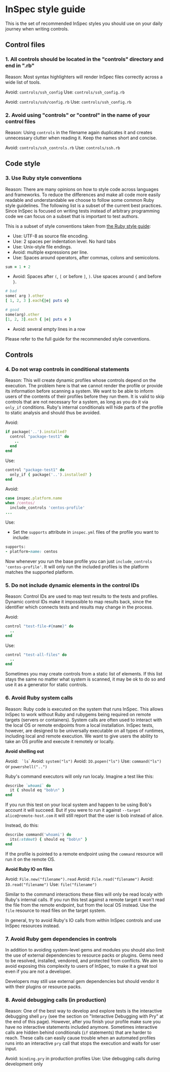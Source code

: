 # InSpec style guide

This is the set of recommended InSpec styles you should use on your daily journey when writing controls.

## Control files

### 1. All controls should be located in the "controls" directory and end in ".rb"

Reason: Most syntax highlighters will render InSpec files correctly across a wide list of tools.

Avoid: `controls/ssh_config`
Use: `controls/ssh_config.rb`

Avoid: `controls/ssh/config.rb`
Use: `controls/ssh_config.rb`

### 2. Avoid using "controls" or "control" in the name of your control files

Reason: Using `controls` in the filename again duplicates it and creates unnecessary clutter when reading it. Keep the names short and concise.

Avoid: `controls/ssh_controls.rb`
Use: `controls/ssh.rb`


## Code style

### 3. Use Ruby style conventions

Reason: There are many opinions on how to style code across languages and frameworks. To reduce the differences and make all code more easily readable and understandable we choose to follow some common Ruby style guidelines. The following list is a subset of the current best practices. Since InSpec is focused on writing tests instead of arbitrary programming code we can focus on a subset that is important to test authors.

This is a subset of style conventions taken from [the Ruby style guide](https://github.com/rubocop-hq/ruby-style-guide):

- Use: UTF-8 as source file encoding.
- Use: 2 spaces per indentation level. No hard tabs
- Use: Unix-style file endings.
- Avoid: multiple expressions per line.
- Use: Spaces around operators, after commas, colons and semicolons.
```ruby
sum = 1 + 2
```
- Avoid: Spaces after `(`, `[` or before `]`, `)`. Use spaces around `{` and before `}`.
```ruby
# bad
some( arg ).other
[ 1, 2, 3 ].each{|e| puts e}

# good
some(arg).other
[1, 2, 3].each { |e| puts e }
```
- Avoid: several empty lines in a row

Please refer to the full guide for the recommended style conventions.

## Controls

### 4. Do not wrap controls in conditional statements

Reason: This will create dynamic profiles whose controls depend on the execution. The problem here is that we cannot render the profile or provide its information before scanning a system. We want to be able to inform users of the contents of their profiles before they run them. It is valid to skip controls that are not necessary for a system, as long as you do it via `only_if` conditions. Ruby's internal conditionals will hide parts of the profile to static analysis and should thus be avoided.

Avoid:
```ruby
if package('..').installed?
  control "package-test1" do
    ..
  end
end
```

Use:
```ruby
control "package-test1" do
  only_if { package('..').installed? }
end
```

Avoid:
```ruby
case inspec.platform.name
when /centos/
  include_controls 'centos-profile'
...
```
Use:
- Set the `supports` attribute in `inspec.yml` files of the profile you want to include:
```ruby
supports:
- platform-name: centos
```
Now whenever you run the base profile you can just `include_controls 'centos-profile'`.
It will only run the included profiles is the platform matches the supported platform.


### 5. Do not include dynamic elements in the control IDs

Reason: Control IDs are used to map test results to the tests and profiles. Dynamic control IDs make it impossible to map results back, since the identifier which connects tests and results may change in the process.

Avoid:
```ruby
control "test-file-#{name}" do
  ..
end
```

Use:
```ruby
control "test-all-files" do
  ..
end
```

Sometimes you may create controls from a static list of elements. If this list stays the same no matter what system is scanned, it may be ok to do so and use it as a generator for static controls.


### 6. Avoid Ruby system calls

Reason: Ruby code is executed on the system that runs InSpec. This allows
InSpec to work without Ruby and rubygems being required on remote
targets (servers or containers). System calls are often used to interact with
the local OS or remote endpoints from a local installation.
InSpec tests, however, are designed to be universally executable on all
types of runtimes, including local and remote execution. We want to give
users the ability to take an OS profile and execute it remotely or locally.

**Avoid shelling out**

Avoid: `` `ls``\`
Avoid: `system("ls")`
Avoid: `IO.popen("ls")`
Use: `command("ls")` or `powershell("..")`

Ruby's command executors will only run localy. Imagine a test like this:

```ruby
describe `whoami` do
  it { should eq "bob\n" }
end
```

If you run this test on your local system and happen to be using Bob's account
it will succeed. But if you were to run it against `--target alice@remote-host.com`
it will still report that the user is bob instead of alice.

Instead, do this:

```ruby
describe command('whoami') do
  its(:stdout) { should eq "bob\n" }
end
```

If the profile is pointed to a remote endpoint using the `command` resource
will run it on the remote OS.

**Avoid Ruby IO on files**

Avoid: `File.new("filename").read`
Avoid: `File.read("filename")`
Avoid: `IO.read("filename")`
Use: `file("filename")`

Similar to the command interactions these files will only be read localy
with Ruby's internal calls. If you run this test against a remote target it won't
read the file from the remote endpoint, but from the local OS instead.
Use the `file` resource to read files on the target system.

In general, try to avoid Ruby's IO calls from within InSpec controls and
use InSpec resources instead.


### 7. Avoid Ruby gem dependencies in controls

In addition to avoiding system-level gems and modules you should also limit
the use of external dependencies to resource packs or plugins. Gems need to be
resolved, installed, vendored, and protected from conflicts. We aim to avoid
exposing this complexity to users of InSpec, to make it a great tool even if
you are not a developer.

Developers may still use external gem dependencies but should vendor it
with their plugins or resource packs.


### 8. Avoid debugging calls (in production)

Reason: One of the best way to develop and explore tests is the interactive debugging shell `pry` (see the section on "Interactive Debugging with Pry" at the end of this page). However, after you finish your profile make sure you have no interactive statements included anymore. Sometimes interactive calls are hidden behind conditionals (`if` statements) that are harder to reach. These calls can easily cause trouble when an automated profiles runs into an interactive `pry` call that stops the execution and waits for user input.

Avoid: `binding.pry` in production profiles
Use: Use debugging calls during development only
